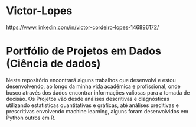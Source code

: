 # Victor-Lopes
https://www.linkedin.com/in/victor-cordeiro-lopes-146896172/
# Portfólio de Projetos em Dados (Ciência de dados)
Neste repositório encontrará alguns trabalhos que desenvolvi e estou desenvolvendo, ao longo da minha vida acadêmica e profissional, onde busco através dos dados encontrar informações valiosas para a tomada de decisão. Os Projetos vão desde análises descritivas e diagnósticas utilizando estatisticas quantitativas e gráficas, até análises preditivas e prescritivas envolvendo machine learning, alguns foram desenvolvidos em Python outros em R.

